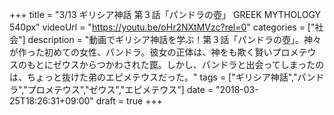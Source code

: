 +++
title =  "3/13 ギリシア神話 第３話「パンドラの壺」 GREEK MYTHOLOGY 540px"
videoUrl = "https://youtu.be/oHr2NXtMVzc?rel=0"
categories = ["社会"]
description = "動画でギリシア神話を学ぶ！第３話「パンドラの壺」。神々が作った初めての女性、パンドラ。彼女の正体は、神をも欺く賢いプロメテウスのもとにゼウスからつかわされた罠。しかし、パンドラと出会ってしまったのは、ちょっと抜けた弟のエピメテウスだった。"
tags = ["ギリシア神話","パンドラ","プロメテウス","ゼウス","エピメテウス"]
date = "2018-03-25T18:26:31+09:00"
draft = true
+++

